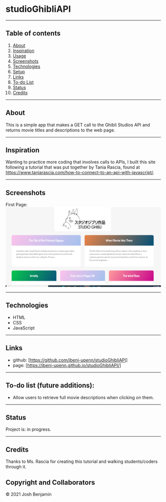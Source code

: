 # studioGhibliAPI

------------------
## Table of contents

1. [About](#about)
2. [Inspiration](#inspiration)
3. [Usage](#usage)
4. [Screenshots](#screenshots)
5. [Technologies](#technologies)
6. [Setup](#setup)
7. [Links](#links)
8. [To-do List](#todo)
9. [Status](#status)
10. [Credits](#credits)

------------------
## About <a name="about"></a>

This is a simple app that makes a GET call to the Ghibli Studios API and returns movie titles and descriptions to the web page. 

------------------
## Inspiration <a name="inspiration"></a>

Wanting to practice more coding that involves calls to APIs, I built this site following a tutorial that was put together by Tania Rascia, found at https://www.taniarascia.com/how-to-connect-to-an-api-with-javascript/.    


------------------
## Screenshots <a name="screenshots"></a>
First Page: 
![image description](ghibli.png)

------------------
## Technologies <a name="technologies"></a>

* HTML
* CSS
* JavaScript

------------------
## Links <a name="links"></a>

* github: [https://github.com/jbenj-upenn/studioGhibliAPI]
* page:  [https://jbenj-upenn.github.io/studioGhibliAPI/]

------------------
## To-do list (future additions): <a name="todo"></a>

* Allow users to retrieve full movie descriptions when clicking on them. 

------------------
## Status <a name="status"></a>

Project is: in progress.

------------------
## Credits <a name="credits"></a>

Thanks to Ms. Rascia for creating this tutorial and walking students/coders through it. 

## Copyright and Collaborators

© 2021 Josh Benjamin
